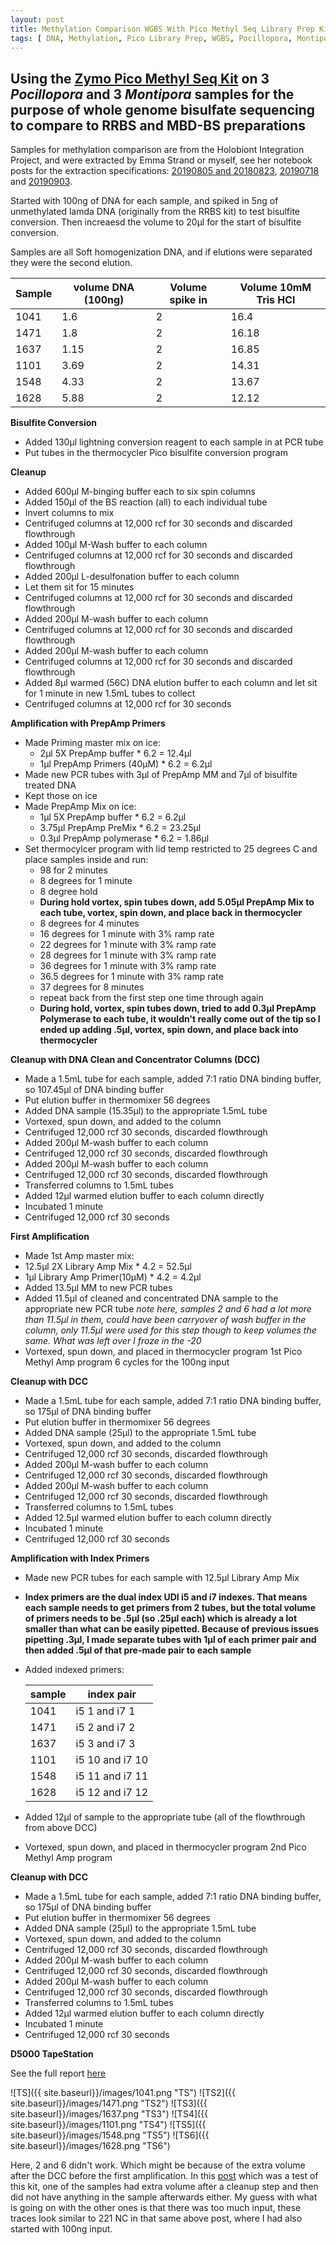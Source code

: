 ```yaml
---
layout: post
title: Methylation Comparison WGBS With Pico Methyl Seq Library Prep Kit First Try
tags: [ DNA, Methylation, Pico Library Prep, WGBS, Pocillopora, Montipora ]
---
```


## Using the [Zymo Pico Methyl Seq Kit](https://www.zymoresearch.com/products/pico-methyl-seq-library-prep-kit) on 3 _Pocillopora_ and 3 _Montipora_ samples for the purpose of whole genome bisulfate sequencing to compare to RRBS and MBD-BS preparations

Samples for methylation comparison are from the Holobiont Integration Project, and were extracted by Emma Strand or myself, see her notebook posts for the extraction specifications: [20190805 and 20180823](https://emmastrand.github.io/EmmaStrand_Notebook/Holobiont-Integration-August-DNA-RNA-Extractions/), [20190718](https://emmastrand.github.io/EmmaStrand_Notebook/Holobiont-Integration-July-DNA-RNA-Extractions/) and [20190903](https://emmastrand.github.io/EmmaStrand_Notebook/Holobiont-Integration-September-DNA-RNA-Extractions/). 

Started with 100ng of DNA for each sample, and spiked in 5ng of unmethylated lamda DNA (originally from the RRBS kit) to test bisulfite conversion. Then increaesd the volume to 20µl for the start of bisulfite conversion.

Samples are all Soft homogenization DNA, and if elutions were separated they were the second elution.

|Sample|volume DNA (100ng)|Volume spike in|Volume 10mM Tris HCl|
|----|-----|----|----|
|1041|1.6|2|16.4|
|1471|1.8|2|16.18|
|1637|1.15|2|16.85|
|1101|3.69|2|14.31|
|1548|4.33|2|13.67|
|1628|5.88|2|12.12|

**Bisulfite Conversion**

- Added 130µl lightning conversion reagent to each sample in at PCR tube
- Put tubes in the thermocycler Pico bisulfite conversion program

**Cleanup**

- Added 600µl M-binging buffer each to six spin columns
- Added 150µl of the BS reaction (all) to each individual tube
- Invert columns to mix
- Centrifuged columns at 12,000 rcf for 30 seconds and discarded flowthrough
- Added 100µl M-Wash buffer to each column
- Centrifuged columns at 12,000 rcf for 30 seconds and discarded flowthrough
- Added 200µl L-desulfonation buffer to each column
- Let them sit for 15 minutes
- Centrifuged columns at 12,000 rcf for 30 seconds and discarded flowthrough
- Added 200µl M-wash buffer to each column
- Centrifuged columns at 12,000 rcf for 30 seconds and discarded flowthrough
- Added 200µl M-wash buffer to each column
- Centrifuged columns at 12,000 rcf for 30 seconds and discarded flowthrough
- Added 8µl warmed (56C) DNA elution buffer to each column and let sit for 1 minute in new 1.5mL tubes to collect
- Centrifuged columns at 12,000 rcf for 30 seconds


**Amplification with PrepAmp Primers**

- Made Priming master mix on ice:
  - 2µl 5X PrepAmp buffer * 6.2 = 12.4µl
  - 1µl PrepAmp Primers (40µM) * 6.2 = 6.2µl
- Made new PCR tubes with 3µl of PrepAmp MM and 7µl of bisulfite treated DNA
- Kept those on ice
- Made PrepAmp Mix on ice:
  - 1µl 5X PrepAmp buffer * 6.2 = 6.2µl
  - 3.75µl PrepAmp PreMix * 6.2 = 23.25µl
  - 0.3µl PrepAmp polymerase * 6.2 = 1.86µl
- Set thermocylcer program with lid temp restricted to 25 degrees C and place samples inside and run:
  - 98 for 2 minutes
  - 8 degrees for 1 minute
  - 8 degree hold
  - **During hold vortex, spin tubes down, add 5.05µl PrepAmp Mix to each tube, vortex, spin down, and place back in thermocycler**
  - 8 degrees for 4 minutes
  - 16 degrees for 1 minute with 3% ramp rate
  - 22 degrees for 1 minute with 3% ramp rate
  - 28 degrees for 1 minute with 3% ramp rate
  - 36 degrees for 1 minute with 3% ramp rate
  - 36.5 degrees for 1 minute with 3% ramp rate
  - 37 degrees for 8 minutes
  - repeat back from the first step one time through again
  - **During hold, vortex, spin tubes down, tried to add 0.3µl PrepAmp Polymerase to each tube, it wouldn't really come out of the tip so I ended up adding .5µl, vortex, spin down, and place back into thermocycler**

**Cleanup with DNA Clean and Concentrator Columns (DCC)**

  - Made a 1.5mL tube for each sample, added 7:1 ratio DNA binding buffer, so 107.45µl of DNA binding buffer
  - Put elution buffer in thermomixer 56 degrees
  - Added DNA sample (15.35µl) to the appropriate 1.5mL tube
  - Vortexed, spun down, and added to the column
  - Centrifuged 12,000 rcf 30 seconds, discarded flowthrough
  - Added 200µl M-wash buffer to each column
  - Centrifuged 12,000 rcf 30 seconds, discarded flowthrough
  - Added 200µl M-wash buffer to each column
  - Centrifuged 12,000 rcf 30 seconds, discarded flowthrough
  - Transferred columns to 1.5mL tubes
  - Added 12µl warmed elution buffer to each column directly
  - Incubated 1 minute
  - Centrifuged 12,000 rcf 30 seconds

**First Amplification**

  - Made 1st Amp master mix:
   - 12.5µl 2X Library Amp Mix * 4.2 = 52.5µl
   - 1µl Library Amp Primer(10µM) * 4.2 = 4.2µl
  - Added 13.5µl MM to new PCR tubes
  - Added 11.5µl of cleaned and concentrated DNA sample to the appropriate new PCR tube _note here, samples 2 and 6 had a lot more than 11.5µl in them, could have been carryover of wash buffer in the column, only 11.5µl were used for this step though to keep volumes the same. What was left over I froze in the -20_
  - Vortexed, spun down, and placed in thermocycler program 1st Pico Methyl Amp program 6 cycles for the 100ng input

**Cleanup with DCC**

  - Made a 1.5mL tube for each sample, added 7:1 ratio DNA binding buffer, so 175µl of DNA binding buffer
  - Put elution buffer in thermomixer 56 degrees
  - Added DNA sample (25µl) to the appropriate 1.5mL tube
  - Vortexed, spun down, and added to the column
  - Centrifuged 12,000 rcf 30 seconds, discarded flowthrough
  - Added 200µl M-wash buffer to each column
  - Centrifuged 12,000 rcf 30 seconds, discarded flowthrough
  - Added 200µl M-wash buffer to each column
  - Centrifuged 12,000 rcf 30 seconds, discarded flowthrough
  - Transferred columns to 1.5mL tubes
  - Added 12.5µl warmed elution buffer to each column directly
  - Incubated 1 minute
  - Centrifuged 12,000 rcf 30 seconds

**Amplification with Index Primers**

  - Made new PCR tubes for each sample with 12.5µl Library Amp Mix
  - **Index primers are the dual index UDI i5 and i7 indexes. That means each sample needs to get primers from 2 tubes, but the total volume of primers needs to be .5µl (so .25µl each) which is already a lot smaller than what can be easily pipetted. Because of previous issues pipetting .3µl, I made separate tubes with 1µl of each primer pair and then added .5µl of that  pre-made pair to each sample**
  - Added indexed primers:

    |sample|index pair|
    |---|---|
    |1041|i5 1 and i7 1|
    |1471|i5 2 and i7 2|
    |1637|i5 3 and i7 3|
    |1101|i5 10 and i7 10|
    |1548|i5 11 and i7 11|
    |1628|i5 12 and i7 12|

  - Added 12µl of sample to the appropriate tube (all of the flowthrough from above DCC)
  - Vortexed, spun down, and placed in thermocycler program 2nd Pico Methyl Amp program

**Cleanup with DCC**

  - Made a 1.5mL tube for each sample, added 7:1 ratio DNA binding buffer, so 175µl of DNA binding buffer
  - Put elution buffer in thermomixer 56 degrees
  - Added DNA sample (25µl) to the appropriate 1.5mL tube
  - Vortexed, spun down, and added to the column
  - Centrifuged 12,000 rcf 30 seconds, discarded flowthrough
  - Added 200µl M-wash buffer to each column
  - Centrifuged 12,000 rcf 30 seconds, discarded flowthrough
  - Added 200µl M-wash buffer to each column
  - Centrifuged 12,000 rcf 30 seconds, discarded flowthrough
  - Transferred columns to 1.5mL tubes
  - Added 12µl warmed elution buffer to each column directly
  - Incubated 1 minute
  - Centrifuged 12,000 rcf 30 seconds

**D5000 TapeStation**

See the full report [here](https://github.com/meschedl/MESPutnam_Open_Lab_Notebook/blob/master/tapestation_pdfs/WGBS-attempt-9-19-19.pdf)

  ![TS]({{ site.baseurl}}/images/1041.png "TS")
  ![TS2]({{ site.baseurl}}/images/1471.png "TS2")
  ![TS3]({{ site.baseurl}}/images/1637.png "TS3")
  ![TS4]({{ site.baseurl}}/images/1101.png "TS4")
  ![TS5]({{ site.baseurl}}/images/1548.png "TS5")
  ![TS6]({{ site.baseurl}}/images/1628.png "TS6")

Here, 2 and 6 didn't work. Which might be because of the extra volume after the DCC before the first amplification. In this [post](https://meschedl.github.io/MESPutnam_Open_Lab_Notebook/PMS-Test/) which was a test of this kit, one of the samples had extra volume after a cleanup step and then did not have anything in the sample afterwards either. My guess with what is going on with the other ones is that there was too much input, these traces look similar to 221 NC in that same above post, where I had also started with 100ng input.
